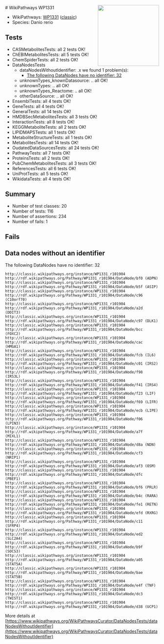 <img style="float: right; width: 200px" src="https://upload.wikimedia.org/wikipedia/commons/thumb/8/83/Wplogo_with_text_500.png/640px-Wplogo_with_text_500.png" />
# WikiPathways WP1331

* WikiPathways: [WP1331](https://wikipathways.org/pathways/WP1331) ([classic](https://classic.wikipathways.org/instance/WP1331))
* Species: Danio rerio
## Tests
* CASMetabolitesTests: all 2 tests OK!
* ChEBIMetabolitesTests: all 5 tests OK!
* ChemSpiderTests: all 2 tests OK!
* DataNodesTests
    * dataNodesWithoutIdentifier: .x we found 1 problem(s):
        * [The following DataNodes have no identifier: 32](#8792c4d0)
    * unknownTypes_knownDatasource: .. all OK!
    * unknownTypes: .. all OK!
    * unknownTypes_Reactome: .. all OK!
    * otherDataSource: .. all OK!
* EnsemblTests: all 4 tests OK!
* GeneTests: all 4 tests OK!
* GeneralTests: all 14 tests OK!
* HMDBSecMetabolitesTests: all 3 tests OK!
* InteractionTests: all 8 tests OK!
* KEGGMetaboliteTests: all 2 tests OK!
* LIPIDMAPSTests: all 1 tests OK!
* MetaboliteStructureTests: all 1 tests OK!
* MetabolitesTests: all 14 tests OK!
* OudatedDataSourcesTests: all 24 tests OK!
* PathwayTests: all 7 tests OK!
* ProteinsTests: all 2 tests OK!
* PubChemMetabolitesTests: all 3 tests OK!
* ReferencesTests: all 6 tests OK!
* UniProtTests: all 5 tests OK!
* WikidataTests: all 4 tests OK!


## Summary

* Number of test classes: 20
* Number of tests: 116
* Number of assertions: 234
* Number of fails: 1

## Fails

<a name="8792c4d0" />

## Data nodes without an identifier

The following DataNodes have no identifier: 32
```
http://classic.wikipathways.org/instance/WP1331_r101904 http://rdf.wikipathways.org/Pathway/WP1331_r101904/DataNode/bf0 (ADPN)
http://classic.wikipathways.org/instance/WP1331_r101904 http://rdf.wikipathways.org/Pathway/WP1331_r101904/DataNode/b5f (ASIP)
http://classic.wikipathways.org/instance/WP1331_r101904 http://rdf.wikipathways.org/Pathway/WP1331_r101904/DataNode/c96 (C10orf70)
http://classic.wikipathways.org/instance/WP1331_r101904 http://rdf.wikipathways.org/Pathway/WP1331_r101904/DataNode/a2d (DDIT3)
http://classic.wikipathways.org/instance/WP1331_r101904 http://rdf.wikipathways.org/Pathway/WP1331_r101904/DataNode/c97 (DLK1)
http://classic.wikipathways.org/instance/WP1331_r101904 http://rdf.wikipathways.org/Pathway/WP1331_r101904/DataNode/bcc (FOXC2)
http://classic.wikipathways.org/instance/WP1331_r101904 http://rdf.wikipathways.org/Pathway/WP1331_r101904/DataNode/cac (HMGA1)
http://classic.wikipathways.org/instance/WP1331_r101904 http://rdf.wikipathways.org/Pathway/WP1331_r101904/DataNode/fcb (IL6)
http://classic.wikipathways.org/instance/WP1331_r101904 http://rdf.wikipathways.org/Pathway/WP1331_r101904/DataNode/c01 (IRS2)
http://classic.wikipathways.org/instance/WP1331_r101904 http://rdf.wikipathways.org/Pathway/WP1331_r101904/DataNode/f98 (IRS3L)
http://classic.wikipathways.org/instance/WP1331_r101904 http://rdf.wikipathways.org/Pathway/WP1331_r101904/DataNode/f41 (IRS4)
http://classic.wikipathways.org/instance/WP1331_r101904 http://rdf.wikipathways.org/Pathway/WP1331_r101904/DataNode/f23 (LIF)
http://classic.wikipathways.org/instance/WP1331_r101904 http://rdf.wikipathways.org/Pathway/WP1331_r101904/DataNode/f69 (LIFR)
http://classic.wikipathways.org/instance/WP1331_r101904 http://rdf.wikipathways.org/Pathway/WP1331_r101904/DataNode/ecb (LIPE)
http://classic.wikipathways.org/instance/WP1331_r101904 http://rdf.wikipathways.org/Pathway/WP1331_r101904/DataNode/f06 (LPIN3)
http://classic.wikipathways.org/instance/WP1331_r101904 http://rdf.wikipathways.org/Pathway/WP1331_r101904/DataNode/a7f (MIXL1)
http://classic.wikipathways.org/instance/WP1331_r101904 http://rdf.wikipathways.org/Pathway/WP1331_r101904/DataNode/d8a (NDN)
http://classic.wikipathways.org/instance/WP1331_r101904 http://rdf.wikipathways.org/Pathway/WP1331_r101904/DataNode/cf3 (NRIP1)
http://classic.wikipathways.org/instance/WP1331_r101904 http://rdf.wikipathways.org/Pathway/WP1331_r101904/DataNode/af3 (OSM)
http://classic.wikipathways.org/instance/WP1331_r101904 http://rdf.wikipathways.org/Pathway/WP1331_r101904/DataNode/dfc (PBEF1)
http://classic.wikipathways.org/instance/WP1331_r101904 http://rdf.wikipathways.org/Pathway/WP1331_r101904/DataNode/bf6 (PRLR)
http://classic.wikipathways.org/instance/WP1331_r101904 http://rdf.wikipathways.org/Pathway/WP1331_r101904/DataNode/b4c (RARA)
http://classic.wikipathways.org/instance/WP1331_r101904 http://rdf.wikipathways.org/Pathway/WP1331_r101904/DataNode/fe1 (RETN)
http://classic.wikipathways.org/instance/WP1331_r101904 http://rdf.wikipathways.org/Pathway/WP1331_r101904/DataNode/efd (RXRG)
http://classic.wikipathways.org/instance/WP1331_r101904 http://rdf.wikipathways.org/Pathway/WP1331_r101904/DataNode/c11 (SFRP4)
http://classic.wikipathways.org/instance/WP1331_r101904 http://rdf.wikipathways.org/Pathway/WP1331_r101904/DataNode/ed2 (SLC2A4)
http://classic.wikipathways.org/instance/WP1331_r101904 http://rdf.wikipathways.org/Pathway/WP1331_r101904/DataNode/b9f (SOCS3)
http://classic.wikipathways.org/instance/WP1331_r101904 http://rdf.wikipathways.org/Pathway/WP1331_r101904/DataNode/a05 (STAT5A)
http://classic.wikipathways.org/instance/WP1331_r101904 http://rdf.wikipathways.org/Pathway/WP1331_r101904/DataNode/bae (STAT5B)
http://classic.wikipathways.org/instance/WP1331_r101904 http://rdf.wikipathways.org/Pathway/WP1331_r101904/DataNode/e4f (TNF)
http://classic.wikipathways.org/instance/WP1331_r101904 http://rdf.wikipathways.org/Pathway/WP1331_r101904/DataNode/dc3 (TWIST1)
http://classic.wikipathways.org/instance/WP1331_r101904 http://rdf.wikipathways.org/Pathway/WP1331_r101904/DataNode/d38 (UCP1)
```

More details at [https://www.wikipathways.org/WikiPathwaysCurator/DataNodesTests/dataNodesWithoutIdentifier](https://www.wikipathways.org/WikiPathwaysCurator/DataNodesTests/dataNodesWithoutIdentifier)

